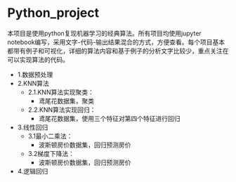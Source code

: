 # Python_project
本项目是使用python复现机器学习的经典算法。所有项目均使用jupyter notebook编写，采用文字-代码-输出结果混合的方式，方便查看。每个项目基本都带有例子和可视化，详细的算法内容和基于例子的分析文字比较少，重点关注在可以实现算法的代码。

* 1.数据预处理
* 2.KNN算法
  * 2.1.KNN算法实现聚类：
    * 鸢尾花数据集，聚类
  * 2.2.KNN算法实现回归：
    * 鸢尾花数据集，使用三个特征对第四个特征进行回归
* 3.线性回归
  * 3.1最小二乘法：
    * 波斯顿房价数据集，回归预测房价
  * 3.2梯度下降法：
    * 波斯顿房价数据集，回归预测房价
* 4.逻辑回归

